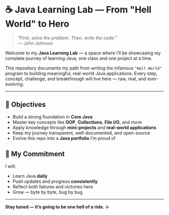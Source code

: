 # ☕ Java Learning Lab — From "Hell World" to Hero

> *"First, solve the problem. Then, write the code."*  
> — John Johnson

Welcome to my **Java Learning Lab** — a space where I’ll be showcasing my complete journey of learning Java, one class and one project at a time.

This repository documents my path from writing the infamous `"Hell World"` program to building meaningful, real-world Java applications. Every step, concept, challenge, and breakthrough will live here — raw, real, and ever-evolving.

---

## 🎯 Objectives

- Build a strong foundation in **Core Java**
- Master key concepts like **OOP**, **Collections**, **File I/O**, and more
- Apply knowledge through **mini-projects** and **real-world applications**
- Keep my journey transparent, well-documented, and open-source
- Evolve this repo into a **Java portfolio** I’m proud of

## 🚀 My Commitment

I will:
- Learn Java **daily**
- Push updates and progress **consistently**
- Reflect both failures and victories here
- Grow — byte by byte, bug by bug

---

**Stay tuned — it’s going to be one hell of a ride.** ☕
